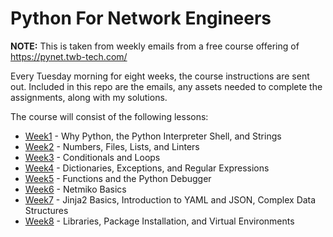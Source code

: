 # Python For Network Engineers
**NOTE:** This is taken from weekly emails from a free course offering of https://pynet.twb-tech.com/

Every Tuesday morning for eight weeks, the course instructions are sent out.  Included in this repo are the emails, any assets needed to complete the assignments, along with my solutions.

 The course will consist of the following lessons:

- [Week1](./Week1) - Why Python, the Python Interpreter Shell, and Strings
- [Week2](./Week2) - Numbers, Files, Lists, and Linters
- [Week3](./Week3) - Conditionals and Loops
- [Week4](./Week4) - Dictionaries, Exceptions, and Regular Expressions
- [Week5](./Week5) - Functions and the Python Debugger
- [Week6](./Week6) - Netmiko Basics
- [Week7](./Week7) - Jinja2 Basics, Introduction to YAML and JSON, Complex Data Structures
- [Week8](./Week8) - Libraries, Package Installation, and Virtual Environments
